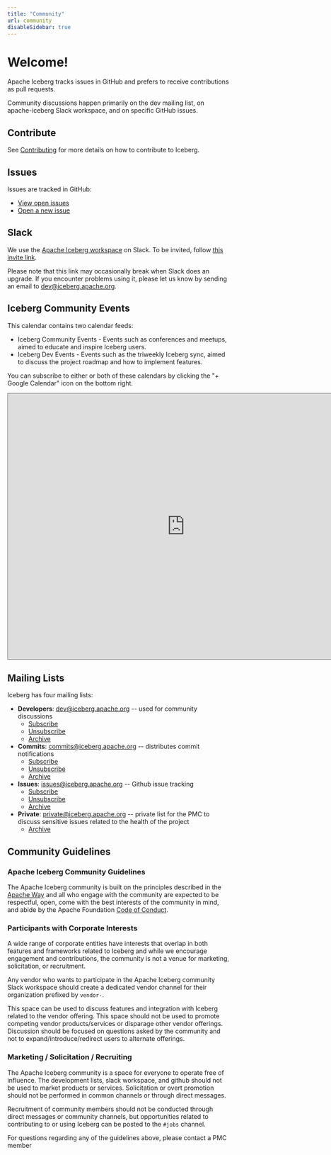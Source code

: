 ```yaml
---
title: "Community"
url: community
disableSidebar: true
---
```

<!--
 - Licensed to the Apache Software Foundation (ASF) under one or more
 - contributor license agreements.  See the NOTICE file distributed with
 - this work for additional information regarding copyright ownership.
 - The ASF licenses this file to You under the Apache License, Version 2.0
 - (the "License"); you may not use this file except in compliance with
 - the License.  You may obtain a copy of the License at
 -
 -   http://www.apache.org/licenses/LICENSE-2.0
 -
 - Unless required by applicable law or agreed to in writing, software
 - distributed under the License is distributed on an "AS IS" BASIS,
 - WITHOUT WARRANTIES OR CONDITIONS OF ANY KIND, either express or implied.
 - See the License for the specific language governing permissions and
 - limitations under the License.
 -->

# Welcome!

Apache Iceberg tracks issues in GitHub and prefers to receive contributions as pull requests.

Community discussions happen primarily on the dev mailing list, on apache-iceberg Slack workspace, and on specific GitHub issues.

## Contribute

See [Contributing](../../../contribute) for more details on how to contribute to Iceberg.

## Issues

Issues are tracked in GitHub:

* [View open issues][open-issues]
* [Open a new issue][new-issue]

[open-issues]: https://github.com/apache/iceberg/issues
[new-issue]: https://github.com/apache/iceberg/issues/new

## Slack

We use the [Apache Iceberg workspace](https://apache-iceberg.slack.com/) on Slack. To be invited, follow [this invite link](https://join.slack.com/t/apache-iceberg/shared_invite/zt-1znkcg5zm-7_FE~pcox347XwZE3GNfPg).

Please note that this link may occasionally break when Slack does an upgrade. If you encounter problems using it, please let us know by sending an email to <dev@iceberg.apache.org>.

## Iceberg Community Events

This calendar contains two calendar feeds:

* Iceberg Community Events - Events such as conferences and meetups, aimed to educate and inspire Iceberg users.
* Iceberg Dev Events - Events such as the triweekly Iceberg sync, aimed to discuss the project roadmap and how to implement features.

You can subscribe to either or both of these calendars by clicking the "+ Google Calendar" icon on the bottom right.

<iframe src="https://calendar.google.com/calendar/embed?height=600&wkst=1&bgcolor=%23ffffff&ctz=UTC&title=Iceberg%20Community%20Events%20(UTC)&showNav=1&showPrint=0&showCalendars=1&mode=AGENDA&src=NTkzYmIwMGJmZTQ1N2QzMTkxNDEzNTBkZDI0Yzk2NGYzOWJkYmQ5ZmQyNDMyODFhODYzMmEwMDk2M2EyMWQ4NkBncm91cC5jYWxlbmRhci5nb29nbGUuY29t&src=MzkwNWQ0OTJmMWI0NTBiYTA3MTJmMmFlNmFmYTc2ZWI3NTdmMTNkODUyMjBjYzAzYWE0NTI3ODg1YWRjNTYyOUBncm91cC5jYWxlbmRhci5nb29nbGUuY29t&color=%232c7cbf&color=%23A79B8E" style="border:solid 1px #777" width="800" height="600" frameborder="0" scrolling="no"></iframe>

## Mailing Lists

Iceberg has four mailing lists:

* **Developers**: <dev@iceberg.apache.org> -- used for community discussions
    - [Subscribe](mailto:dev-subscribe@iceberg.apache.org)
    - [Unsubscribe](mailto:dev-unsubscribe@iceberg.apache.org)
    - [Archive](https://lists.apache.org/list.html?dev@iceberg.apache.org)
* **Commits**: <commits@iceberg.apache.org> -- distributes commit notifications
    - [Subscribe](mailto:commits-subscribe@iceberg.apache.org)
    - [Unsubscribe](mailto:commits-unsubscribe@iceberg.apache.org)
    - [Archive](https://lists.apache.org/list.html?commits@iceberg.apache.org)
* **Issues**: <issues@iceberg.apache.org> -- Github issue tracking
    - [Subscribe](mailto:issues-subscribe@iceberg.apache.org)
    - [Unsubscribe](mailto:issues-unsubscribe@iceberg.apache.org)
    - [Archive](https://lists.apache.org/list.html?issues@iceberg.apache.org)
* **Private**: <private@iceberg.apache.org> -- private list for the PMC to discuss sensitive issues related to the health of the project
    - [Archive](https://lists.apache.org/list.html?private@iceberg.apache.org)

## Community Guidelines

### Apache Iceberg Community Guidelines

The Apache Iceberg community is built on the principles described in the [Apache Way](https://www.apache.org/theapacheway/index.html) 
and all who engage with the community are expected to be respectful, open, come with the best interests of the community in mind, 
and abide by the Apache Foundation [Code of Conduct](https://www.apache.org/foundation/policies/conduct.html). 

### Participants with Corporate Interests

A wide range of corporate entities have interests that overlap in both features and frameworks related to Iceberg and while we 
encourage engagement and contributions, the community is not a venue for marketing, solicitation, or recruitment.

Any vendor who wants to participate in the Apache Iceberg community Slack workspace should create a dedicated vendor channel 
for their organization prefixed by `vendor-`.  

This space can be used to discuss features and integration with Iceberg related to the vendor offering.  This space should not 
be used to promote competing vendor products/services or disparage other vendor offerings.  Discussion should be focused on 
questions asked by the community and not to expand/introduce/redirect users to alternate offerings.

### Marketing / Solicitation / Recruiting

The Apache Iceberg community is a space for everyone to operate free of influence.  The development lists, slack workspace, 
and github should not be used to market products or services.  Solicitation or overt promotion should not be performed in common 
channels or through direct messages.

Recruitment of community members should not be conducted through direct messages or community channels, but opportunities 
related to contributing to or using Iceberg can be posted to the `#jobs` channel. 

For questions regarding any of the guidelines above, please contact a PMC member
